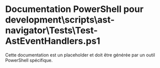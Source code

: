 # Documentation PowerShell pour development\scripts\ast-navigator\Tests\Test-AstEventHandlers.ps1

Cette documentation est un placeholder et doit être générée par un outil PowerShell spécifique.
